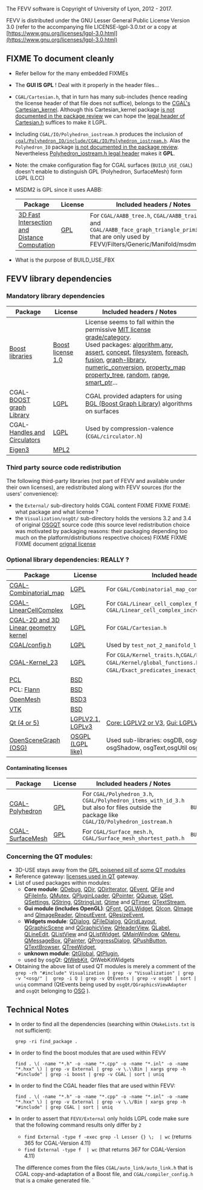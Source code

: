 The FEVV software is Copyright of University of Lyon, 2012 - 2017.

FEVV is distributed under the GNU Lesser General Public License Version 3.0 (refer to the accompanying file LICENSE-lgpl-3.0.txt or a copy at [https://www.gnu.org/licenses/lgpl-3.0.html](https://www.gnu.org/licenses/lgpl-3.0.html)


## FIXME To document cleanly
 * Refer bellow for the many embedded FIXMEs
 * The **GUI IS GPL** ! Deal with it properly in the header files...
 * `CGAL/Cartesian.h`, that in turn has many sub-includes (hence reading the license header of that file does not suffice), belongs to the [CGAL's Cartesian_kernel](https://github.com/CGAL/cgal/blob/master/Cartesian_kernel/include/CGAL/Cartesian.h). Although this Cartesian_kernel package [is not documented in the package review](https://doc.cgal.org/latest/Manual/packages.html) we can hope the [legal header of Cartesian.h](https://github.com/CGAL/cgal/blob/master/Cartesian_kernel/include/CGAL/Cartesian.h) suffices to make it LGPL. 
 * Including `CGAL/IO/Polyhedron_iostream.h` produces the inclusion of [`cgal/Polyhedron_IO/include/CGAL/IO/Polyhedron_iostream.h`](https://github.com/CGAL/cgal/blob/master/Polyhedron_IO/include/CGAL/IO/Polyhedron_iostream.h). Alas the `Polyhedron_IO` package [is not documented in the package review](https://doc.cgal.org/latest/Manual/packages.html). Nevertheless [Polyhedron_iostream.h legal header](https://github.com/CGAL/cgal/blob/master/Polyhedron_IO/include/CGAL/IO/Polyhedron_iostream.h) makes it **GPL**.
 * Note: the cmake configuration flag for CGAL surfaces (`BUILD_USE_CGAL`) doesn't enable to distinguish GPL (Polyhedron, SurfaceMesh) form LGPL (LCC)
 * MSDM2 is GPL since it uses AABB:

   | Package         |    License    | Included headers / Notes |
   | --------------- | ------------- | ------------------------ |
   |[3D Fast Intersection and Distance Computation](https://doc.cgal.org/latest/AABB_tree/index.html)| [GPL](https://doc.cgal.org/latest/Manual/packages.html#PkgAABB_treeSummary)| For `CGAL/AABB_tree.h`, `CGAL/AABB_traits.h` and `CGAL/AABB_face_graph_triangle_primitive.h` that are only used by FEVV/Filters/Generic/Manifold/msdm2.h |
  * What is the purpose of BUILD_USE_FBX


## FEVV library dependencies

### Mandatory library dependencies
| Package         |    License    | Included headers / Notes |
| --------------- | ------------- | ------------------------ |
|[Boost libraries](http://www.boost.org/) | [Boost license 1.0](http://www.boost.org/users/license.html) | License seems to fall within the permissive [MIT license grade/category](http://law.stackexchange.com/questions/91/is-there-any-difference-in-meaning-between-the-boost-and-mit-software-licenses).<br> Used packages: [algorithm](https://www.boost.org/doc/libs/1_67_0/libs/algorithm/doc/html/index.html),[any](https://www.boost.org/doc/libs/1_67_0/doc/html/any.html),  [assert](https://www.boost.org/doc/libs/1_67_0/libs/assert/doc/html/assert.html), [concept](https://www.boost.org/doc/libs/1_67_0/libs/concept_check/concept_check.htm),  [filesystem](https://www.boost.org/doc/libs/1_67_0/libs/filesystem/doc/index.htm), [foreach](https://www.boost.org/doc/libs/1_67_0/doc/html/foreach.html), [fusion](https://www.boost.org/doc/libs/1_67_0/libs/fusion/doc/html/), [graph-library](https://www.boost.org/doc/libs/1_67_0/libs/graph/doc/), [numeric_conversion](https://www.boost.org/doc/libs/1_67_0/libs/numeric/conversion/doc/html/index.html), [property_map](https://www.boost.org/doc/libs/1_67_0/libs/property_map/doc/property_map.html) [property_tree](https://www.boost.org/doc/libs/1_67_0/doc/html/property_tree.html), [random](https://www.boost.org/doc/libs/1_67_0/doc/html/boost_random.html), [range](https://www.boost.org/doc/libs/1_67_0/libs/range/doc/html/index.html), [smart_ptr](https://www.boost.org/doc/libs/1_67_0/libs/smart_ptr/doc/html/smart_ptr.html)...|
| CGAL-[BOOST graph Library](https://doc.cgal.org/latest/BGL/index.html#Chapter_CGAL_and_the_Boost_Graph_Library)| [LGPL](https://doc.cgal.org/latest/Manual/packages.html#PkgBGLSummary) | CGAL provided adapters for using [BGL (Boost Graph Library)](https://www.boost.org/doc/libs/1_67_0/libs/graph/doc/) algorithms on surfaces|
| CGAL-[Handles and Circulators](https://doc.cgal.org/latest/Circulator/index.html#Chapter_Handles_Ranges_and_Circulators)|[LGPL](https://doc.cgal.org/latest/Manual/packages.html#PkgHandlesAndCirculatorsSummary)| Used by compression-valence (`CGAL/circulator.h`)|
|[Eigen3](https://eigen.tuxfamily.org/)|[MPL2](http://eigen.tuxfamily.org/index.php?title=Main_Page#License)||

### Third party source code redistribution
The following third-party libraries (not part of FEVV and available under their own licenses), are  redistributed along with FEVV sources (for the users' convenience):
 * the `External/` sub-directory holds CGAL content FIXME FIXME FIXME: what package and what license ?
 * the `Visualization/osgQt/` sub-directory holds the versions 3.2 and 3.4 of original [OSGQT](https://github.com/openscenegraph/osgQt) source code (this source level redistribution choice was motivated by packaging reasons: their packaging depending too much on the platform/distributions respective choices)
 FIXME FIXME FIXME document [orignal license](https://github.com/openscenegraph/osgQt/blob/master/LICENSE.txt)

### Optional library dependencies: REALLY ?

| Package     |  License   | Included headers / Notes | Build Flag |
| ----------- | ---------- | ------------------------ | ---------- |
|[CGAL-Combinatorial_map](https://doc.cgal.org/latest/Combinatorial_map/index.html#Chapter_Combinatorial_Maps)|[LGPL](https://doc.cgal.org/latest/Manual/packages.html#PkgCombinatorialMapsSummary)| For `CGAL/Combinatorial_map_constructors.h` | `BUILD_USE_CGAL`|
|[CGAL-LinearCellComplex](https://doc.cgal.org/latest/Linear_cell_complex/index.html#Chapter_Linear_Cell_Complex)|[LGPL](https://doc.cgal.org/latest/Manual/packages.html#PkgLinearCellComplexSummary)| For `CGAL/Linear_cell_complex_for_combinatorial_map.h`, `CGAL/Linear_cell_complex_incremental_builder.h`|  `BUILD_USE_CGAL`|
| [CGAL-2D and 3D Linear geometry kernel](https://doc.cgal.org/latest/Kernel_23/index.html#Chapter_2D_and_3D_Geometry_Kernel)| [LGPL](https://doc.cgal.org/latest/Manual/packages.html#PkgKernel23Summary)| For `CGAL/Cartesian.h` | `BUILD_USE_CGAL`|
|[CGAL/config.h](https://github.com/CGAL/cgal/blob/master/Installation/include/CGAL/config.h)|[LGPL](https://github.com/CGAL/cgal/blob/master/Installation/include/CGAL/config.h)| Used by `test_not_2_manifold_linear_cell_complex.cpp`|  `BUILD_USE_CGAL`|
[CGAL-Kernel_23](https://doc.cgal.org/latest/Kernel_23/index.html#Chapter_2D_and_3D_Geometry_Kernel)| [LGPL](https://doc.cgal.org/latest/Manual/packages.html#PkgKernel23Summary) | For `CGLA/Kernel_traits.h`,`CGAL/basic.h`, `CGAL/Kernel/global_functions.h`, `CGAL/Exact_predicates_inexact_constructions_kernel.h`...|  `BUILD_USE_CGAL`|
| [PCL](https://github.com/PointCloudLibrary/pcl) | [BSD](https://github.com/PointCloudLibrary/pcl/blob/master/LICENSE.txt)||`BUILD_USE_PCL`|
| PCL: [Flann](http://www.cs.ubc.ca/research/flann/)|[BSD](http://www.cs.ubc.ca/research/flann/)|| `BUILD_USE_PCL` |
|[OpenMesh](http://www.openmesh.org/) | [BSD3](http://www.openmesh.org/license/)| | `BUILD_USE_OPENMESH` |
|[VTK](https://www.vtk.org/)|[BSD](https://www.vtk.org/licensing/)||`BUILD_USE_VTK`|
|[Qt (4 or 5)](https://en.wikipedia.org/wiki/Qt_(software))| [LGPLV2.1, LGPLv3](https://www.qt.io/licensing/) | [Core: LGPLV2 or V3](http://doc.qt.io/qt-5/qtcore-index.html#licenses-and-attributions), [Gui: LGPLV2 or V3](http://doc.qt.io/qt-5/qtgui-index.html#licenses-and-attributions) sa [licenses in QT](http://doc.qt.io/archives/qt-5.5/licensing.html#licenses-used-in-qt) | `BUILD_USE_GUI` and `BUILD_USE_QT5 `|
|[OpenSceneGraph (OSG)](http://www.openscenegraph.org/)|[OSGPL (LGPL like)](http://trac.openscenegraph.org/projects/osg/wiki/Legal)|Used sub-libraries: osgDB, osgGA, osgFX, osgQT, osgShadow, osgText,osgUtil osgViewer...| `BUILD_USE_GUI` |

#### Contaminating licenses
| Package         |    License    | Included headers / Notes | Build Flag |
| --------------- | ------------- | ------------------------ | ---------- |
| [CGAL-Polyhedron](https://doc.cgal.org/latest/Polyhedron/index.html)| [GPL](https://doc.cgal.org/latest/Manual/packages.html#PkgPolyhedronSummary) | For `CGAL/Polyhedron_3.h`, `CGAL/Polyhedron_items_with_id_3.h` but also for files outside the package like `CGAL/IO/Polyhedron_iostream.h`|`BUILD_USE_CGAL`|
[CGAL-SurfaceMesh](https://doc.cgal.org/latest/Surface_mesh/index.html#Chapter_3D_Surface_mesh)| [GPL](https://doc.cgal.org/latest/Manual/packages.html#PkgSurfaceMeshSummary) | For `CGAL/Surface_mesh.h`, `CGAL/Surface_mesh_shortest_path.h`|`BUILD_USE_CGAL`|

### Concerning the QT modules:
 * 3D-USE stays away from the [GPL poisened pill of some QT modules](http://doc.qt.io/qt-5/qtmodules.html#gpl-licensed-addons)
 * Reference gateway: [licenses used in QT](http://doc.qt.io/archives/qt-5.5/licensing.html#licenses-used-in-qt) gateway.
 * List of used packages within modules:
    * **Core module**: [QDebug](https://doc.qt.io/archives/qt-5.5/qdebug.html), [QDir](http://doc.qt.io/qt-5/qdir.html), [QDirIterator](http://doc.qt.io/qt-5/qdiriterator.html), [QEvent](http://doc.qt.io/qt-5/qevent.html), [QFile](http://doc.qt.io/qt-5/qfile.html) and [QFileInfo](http://doc.qt.io/qt-5/qfileinfo.html), [QMutex](http://doc.qt.io/qt-5/qmutex.html), [QPluginLoader](http://doc.qt.io/qt-5/qpluginloader.html), [QPointer](http://doc.qt.io/qt-5/qpointer.html), [QQueue](http://doc.qt.io/qt-5/qqueue.html), [QSet](http://doc.qt.io/qt-5/qset.html), [QSettings](http://doc.qt.io/qt-5/qsettings.html), [QString](http://doc.qt.io/qt-5/QString.html), [QStringList](http://doc.qt.io/qt-5/qstringlist.html), [Qtime](http://doc.qt.io/qt-5/qtime.html) and [QTimer](http://doc.qt.io/qt-5/qtimer.html), [QTextStream](http://doc.qt.io/qt-5/qtextstream.html),
    * **Gui module (includes OpenGL)**: [QFont](http://doc.qt.io/qt-5/qfont.html), [QGLWidget](http://doc.qt.io/qt-5/qglwidget.html), [QIcon](http://doc.qt.io/qt-5/QIcon.html), [QImage](http://doc.qt.io/qt-5/qimage.html) and [QImageReader](http://doc.qt.io/qt-5/qimagereader.html), [QInputEvent](http://doc.qt.io/qt-5/qinputevent.html), [QResizeEvent](http://doc.qt.io/archives/qt-5.5/qresizeevent.html),
    * **Widgets module**: [QDialog](http://doc.qt.io/qt-5/QDialog.html), [QFileDialog](http://doc.qt.io/qt-5/qfiledialog.html), [QGridLayout](http://doc.qt.io/qt-5/qgridlayout.html), [QGraphicScene](http://doc.qt.io/qt-5/qgraphicsscene.html) and [QGraphicView](http://doc.qt.io/qt-5/qgraphicsview.html), [QHeaderView](http://doc.qt.io/qt-5/qheaderview.html), [QLabel](http://doc.qt.io/qt-5/qlabel.html), [QLineEdit](http://doc.qt.io/qt-5/qlineedit.html), [QListView](http://doc.qt.io/qt-5/qlistview.html) and [QListWidget](http://doc.qt.io/qt-5/qlistwidget.html), [QMainWindow](http://doc.qt.io/qt-5/qmainwindow.html), [QMenu](http://doc.qt.io/qt-5/qmenu.html), [QMessageBox](http://doc.qt.io/qt-5/qmessagebox.html), [QPainter](http://doc.qt.io/qt-5/qpainter.html), [QProgressDialog](http://doc.qt.io/qt-5/qprogressdialog.html), [QPushButton](http://doc.qt.io/qt-5/QPushButton.html), [QTextBrowser](http://doc.qt.io/qt-5/qtextbrowser.html), [QTreeWidget](http://doc.qt.io/archives/qt-5.5/qtreewidgetitem.html),
    * **unknown module**: [QtGlobal](http://doc.qt.io/qt-5/qtglobal.html), [QtPlugin](http://doc.qt.io/qt-5/qtplugin.html),
    * used by osgQt: [QtWebKit](https://wiki.qt.io/Qt_WebKit), QtWebKitWidgets
 * Obtaining the above list of used QT modules is merely a comment of the `grep -rh "#include" Visualization | grep -v "Visualization" | grep -v "<osg/" |  grep -i Q | grep -v QtEvents | grep -v osgQt | sort | uniq` command (QtEvents being used by `osgQt/QGraphicsViewAdapter` and `osgQt` belonging to [OSG](https://github.com/openscenegraph/osgQt) ).



## Technical Notes
* In order to find all the dependencies (searching within `CMakeLists.txt` is not sufficient):
  ```
  grep -ri find_package .
  ```
* In order to find the boost modules that are used within FEVV
  ```
  find . \( -name "*.h" -o -name "*.cpp" -o -name "*.inl" -o -name "*.hxx" \) | grep -v External | grep -v \.\\Bin | xargs grep -h "#include" | grep -i boost | grep -v CGAL | sort | uniq
  ```
* In order to find the CGAL header files that are used within FEVV:
  ```
  find . \( -name "*.h" -o -name "*.cpp" -o -name "*.inl" -o -name "*.hxx" \) | grep -v External | grep -v \.\/Bin | xargs grep -h "#include" | grep CGAL | sort | uniq
  ```
* In order to assert that `FEVV/External` only holds LGPL code make sure that the following command results only differ by `2`
    - `find External -type f -exec grep -l Lesser {} \;  | wc` (returns 365 for CGAL-Version 4.11)
    - `find External -type f  | wc` (that returns 367 for CGAL-Version 4.11)

  The difference comes from the files `CGAL/auto_link/auto_link.h` that is CGAL copy-and-adaptation of a Boost file, and `CGAL/compiler_config.h` that is a cmake generated file.
`
